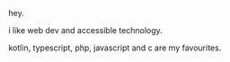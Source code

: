 hey.

i like web dev and accessible technology.

kotlin, typescript, php, javascript and c are my favourites.
